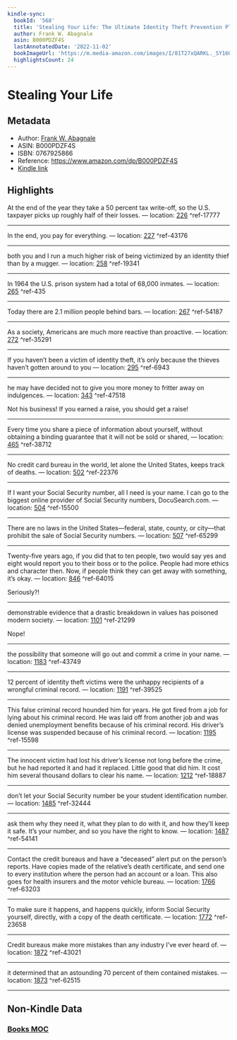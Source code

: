 ```yaml
---
kindle-sync:
  bookId: '568'
  title: 'Stealing Your Life: The Ultimate Identity Theft Prevention Plan'
  author: Frank W. Abagnale
  asin: B000PDZF4S
  lastAnnotatedDate: '2022-11-02'
  bookImageUrl: 'https://m.media-amazon.com/images/I/81T27xQARKL._SY160.jpg'
  highlightsCount: 24
---
```

# Stealing Your Life
## Metadata
* Author: [Frank W. Abagnale](https://www.amazon.comundefined)
* ASIN: B000PDZF4S
* ISBN: 0767925866
* Reference: https://www.amazon.com/dp/B000PDZF4S
* [Kindle link](kindle://book?action=open&asin=B000PDZF4S)

## Highlights
At the end of the year they take a 50 percent tax write-off, so the U.S. taxpayer picks up roughly half of their losses. — location: [226](kindle://book?action=open&asin=B000PDZF4S&location=226) ^ref-17777

---
In the end, you pay for everything. — location: [227](kindle://book?action=open&asin=B000PDZF4S&location=227) ^ref-43176

---
both you and I run a much higher risk of being victimized by an identity thief than by a mugger. — location: [258](kindle://book?action=open&asin=B000PDZF4S&location=258) ^ref-19341

---
In 1964 the U.S. prison system had a total of 68,000 inmates. — location: [265](kindle://book?action=open&asin=B000PDZF4S&location=265) ^ref-435

---
Today there are 2.1 million people behind bars. — location: [267](kindle://book?action=open&asin=B000PDZF4S&location=267) ^ref-54187

---
As a society, Americans are much more reactive than proactive. — location: [272](kindle://book?action=open&asin=B000PDZF4S&location=272) ^ref-35291

---
If you haven’t been a victim of identity theft, it’s only because the thieves haven’t gotten around to you — location: [295](kindle://book?action=open&asin=B000PDZF4S&location=295) ^ref-6943

---
he may have decided not to give you more money to fritter away on indulgences. — location: [343](kindle://book?action=open&asin=B000PDZF4S&location=343) ^ref-47518

Not his business! If you earned a raise, you should get a raise!

---
Every time you share a piece of information about yourself, without obtaining a binding guarantee that it will not be sold or shared, — location: [465](kindle://book?action=open&asin=B000PDZF4S&location=465) ^ref-38712

---
No credit card bureau in the world, let alone the United States, keeps track of deaths. — location: [502](kindle://book?action=open&asin=B000PDZF4S&location=502) ^ref-22376

---
If I want your Social Security number, all I need is your name. I can go to the biggest online provider of Social Security numbers, DocuSearch.com. — location: [504](kindle://book?action=open&asin=B000PDZF4S&location=504) ^ref-15500

---
There are no laws in the United States—federal, state, county, or city—that prohibit the sale of Social Security numbers. — location: [507](kindle://book?action=open&asin=B000PDZF4S&location=507) ^ref-65299

---
Twenty-five years ago, if you did that to ten people, two would say yes and eight would report you to their boss or to the police. People had more ethics and character then. Now, if people think they can get away with something, it’s okay. — location: [846](kindle://book?action=open&asin=B000PDZF4S&location=846) ^ref-64015

Seriously?!

---
demonstrable evidence that a drastic breakdown in values has poisoned modern society. — location: [1101](kindle://book?action=open&asin=B000PDZF4S&location=1101) ^ref-21299

Nope!

---
the possibility that someone will go out and commit a crime in your name. — location: [1183](kindle://book?action=open&asin=B000PDZF4S&location=1183) ^ref-43749

---
12 percent of identity theft victims were the unhappy recipients of a wrongful criminal record. — location: [1191](kindle://book?action=open&asin=B000PDZF4S&location=1191) ^ref-39525

---
This false criminal record hounded him for years. He got fired from a job for lying about his criminal record. He was laid off from another job and was denied unemployment benefits because of his criminal record. His driver’s license was suspended because of his criminal record. — location: [1195](kindle://book?action=open&asin=B000PDZF4S&location=1195) ^ref-15598

---
The innocent victim had lost his driver’s license not long before the crime, but he had reported it and had it replaced. Little good that did him. It cost him several thousand dollars to clear his name. — location: [1212](kindle://book?action=open&asin=B000PDZF4S&location=1212) ^ref-18887

---
don’t let your Social Security number be your student identification number. — location: [1485](kindle://book?action=open&asin=B000PDZF4S&location=1485) ^ref-32444

---
ask them why they need it, what they plan to do with it, and how they’ll keep it safe. It’s your number, and so you have the right to know. — location: [1487](kindle://book?action=open&asin=B000PDZF4S&location=1487) ^ref-54141

---
Contact the credit bureaus and have a “deceased” alert put on the person’s reports. Have copies made of the relative’s death certificate, and send one to every institution where the person had an account or a loan. This also goes for health insurers and the motor vehicle bureau. — location: [1766](kindle://book?action=open&asin=B000PDZF4S&location=1766) ^ref-63203

---
To make sure it happens, and happens quickly, inform Social Security yourself, directly, with a copy of the death certificate. — location: [1772](kindle://book?action=open&asin=B000PDZF4S&location=1772) ^ref-23658

---
Credit bureaus make more mistakes than any industry I’ve ever heard of. — location: [1872](kindle://book?action=open&asin=B000PDZF4S&location=1872) ^ref-43021

---
it determined that an astounding 70 percent of them contained mistakes. — location: [1873](kindle://book?action=open&asin=B000PDZF4S&location=1873) ^ref-62515

---
## Non-Kindle Data
### [Books MOC](Books%20MOC.md)


